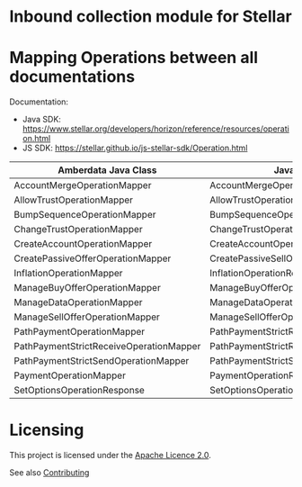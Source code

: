 # Inbound collection module for Stellar

# Mapping Operations between all documentations

Documentation:
- Java SDK: https://www.stellar.org/developers/horizon/reference/resources/operation.html
- JS   SDK: https://stellar.github.io/js-stellar-sdk/Operation.html

| Amberdata Java Class                    | Java SDK class                            | JS SDK class                       | Stellar Documentation     |    | Transfer |
|-----------------------------------------|-------------------------------------------|------------------------------------|---------------------------|----|----------|
| AccountMergeOperationMapper             | AccountMergeOperationResponse             | Operation.accountMerge             | ACCOUNT_MERGE             |  8 |   True   |
| AllowTrustOperationMapper               | AllowTrustOperationResponse               | Operation.allowTrust               | ALLOW_TRUST               |  7 |          |
| BumpSequenceOperationMapper             | BumpSequenceOperationResponse             | Operation.bumpSequence             | BUMP_SEQUENCE             | 11 |          |
| ChangeTrustOperationMapper              | ChangeTrustOperationResponse              | Operation.changeTrust              | CHANGE_TRUST              |  6 |          |
| CreateAccountOperationMapper            | CreateAccountOperationResponse            | Operation.createAccount            | CREATE_ACCOUNT            |  0 |   True   |
| CreatePassiveOfferOperationMapper       | CreatePassiveSellOfferOperationResponse   | Operation.createPassiveSellOffer   | CREATE_PASSIVE_SELL_OFFER |  4 |          |
| InflationOperationMapper                | InflationOperationResponse                | Operation.inflation                | INFLATION                 |  9 |     ?    |
| ManageBuyOfferOperationMapper           | ManageBuyOfferOperationResponse           | Operation.manageBuyOffer           | MANAGE_BUY_OFFER          | 12 |          |
| ManageDataOperationMapper               | ManageDataOperationResponse               | Operation.manageData               | MANAGE_DATA               | 10 |          |
| ManageSellOfferOperationMapper          | ManageSellOfferOperationResponse          | Operation.manageSellOffer          | MANAGE_SELL_OFFER         |  3 |          |
| PathPaymentOperationMapper              | PathPaymentStrictReceiveOperationResponse | Operation.pathPaymentStrictReceive | PATH_PAYMENT              |  2 |   True   |
| PathPaymentStrictReceiveOperationMapper | PathPaymentStrictReceiveOperationResponse | Operation.pathPaymentStrictReceive | PATH_PAYMENT              |  2 |   True   |
| PathPaymentStrictSendOperationMapper    | PathPaymentStrictSendOperationResponse    | Operation.pathPaymentStrictSend    | PATH_PAYMENT              |  2 |   True   |
| PaymentOperationMapper                  | PaymentOperationResponse                  | Operation.payment                  | PAYMENT                   |  1 |   True   |
| SetOptionsOperationResponse             | SetOptionsOperationResponse               | Operation.setOptions               | SET_OPTIONS               |  5 |          |

# Licensing

This project is licensed under the [Apache Licence 2.0](./LICENSE).

See also [Contributing](./CONTRIBUTING.md)
